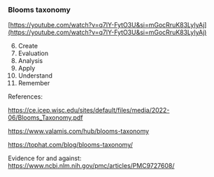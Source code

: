 ### Blooms taxonomy

[https://youtube.com/watch?v=q7lY-FytO3U&si=mGocRruK83LyIyAj](https://youtube.com/watch?v=q7lY-FytO3U&si=mGocRruK83LyIyAj)

6. Create
5. Evaluation
4. Analysis
3. Apply
2. Understand
1. Remember

References:

https://ce.icep.wisc.edu/sites/default/files/media/2022-06/Blooms_Taxonomy.pdf

https://www.valamis.com/hub/blooms-taxonomy

https://tophat.com/blog/blooms-taxonomy/

Evidence for and against:
https://www.ncbi.nlm.nih.gov/pmc/articles/PMC9727608/